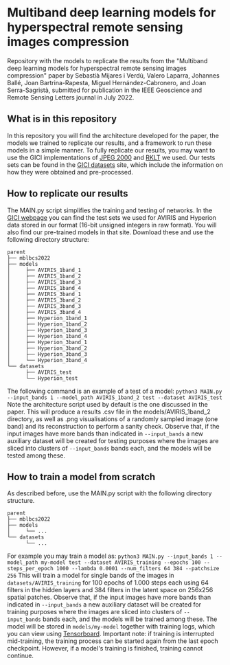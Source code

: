 # Multiband deep learning models for hyperspectral remote sensing images compression
Repository with the models to replicate the results from the "Multiband deep learning models for hyperspectral remote sensing images compression" paper by Sebastià Mijares i Verdú, Valero Laparra, Johannes Ballé, Joan Bartrina-Rapesta, Miguel Hernández-Cabronero, and Joan Serra-Sagristà, submitted for publication in the IEEE Geoscience and Remote Sensing Letters journal in July 2022.
## What is in this repository
In this repository you will find the architecture developed for the paper, the models we trained to replicate our results, and a framework to run these models in a simple manner. To fully replicate our results, you may want to use the GICI implementations of [JPEG 2000](http://gici.uab.cat/BOI/) and [RKLT](http://gici.uab.cat/GiciApps/rklt.tar.gz) we used. Our tests sets can be found in the [GICI datasets](https://gici.uab.cat/GiciWebPage/datasets.php) site, which include the information on how they were obtained and pre-processed.
## How to replicate our results
The MAIN.py script simplifies the training and testing of networks. In the [GICI webpage](http://gici.uab.cat/GiciWebPage/datasets.php) you can find the test sets we used for AVIRIS and Hyperion data stored in our format (16-bit unsigned integers in raw format). You will also find our pre-trained models in that site. Download these and use the following directory structure:

```
parent
├── mblbcs2022
├── models
│     ├── AVIRIS_1band_1
│     ├── AVIRIS_1band_2
│     ├── AVIRIS_1band_3
│     ├── AVIRIS_1band_4
│     ├── AVIRIS_3band_1
│     ├── AVIRIS_3band_2
│     ├── AVIRIS_3band_3
│     ├── AVIRIS_3band_4
│     ├── Hyperion_1band_1
│     ├── Hyperion_1band_2
│     ├── Hyperion_1band_3
│     ├── Hyperion_1band_4
│     ├── Hyperion_3band_1
│     ├── Hyperion_3band_2
│     ├── Hyperion_3band_3
│     └── Hyperion_3band_4
└── datasets
      ├── AVIRIS_test
      └── Hyperion_test
```

The following command is an example of a test of a model:
```python3 MAIN.py --input_bands 1 --model_path AVIRIS_1band_2 test --dataset AVIRIS_test```
Note the architecture script used by default is the one discussed in the paper. This will produce a results .csv file in the models/AVIRIS_1band_2 directory, as well as .png visualisations of a randomly sampled image (one band) and its reconstruction to perform a sanity check.
Observe that, if the input images have more bands than indicated in `--input_bands` a new auxiliary dataset will be created for testing purposes where the images are sliced into clusters of `--input_bands` bands each, and the models will be tested among these.
## How to train a model from scratch
As described before, use the MAIN.py script with the following directory structure.

```
parent
├── mblbcs2022
├── models
│     └── ...
└── datasets
      └── ...
```

For example you may train a model as:
```python3 MAIN.py --input_bands 1 --model_path my-model test --dataset AVIRIS_training --epochs 100 --steps_per_epoch 1000 --lambda 0.0001 --num_filters 64 384 --patchsize 256```
This will train a model for single bands of the images in `datasets/AVIRIS_training` for 100 epochs of 1.000 steps each using 64 filters in the hidden layers and 384 filters in the latent space on 256x256 spatial patches. Observe that, if the input images have more bands than indicated in `--input_bands` a new auxiliary dataset will be created for training purposes where the images are sliced into clusters of `--input_bands` bands each, and the models will be trained among these. The model will be stored in `models/my-model` together with training logs, which you can view using [Tensorboard](https://www.tensorflow.org/tensorboard).
Important note: if training is interrupted mid-training, the training process can be started again from the last epoch checkpoint. However, if a model's training is finished, training cannot continue.
